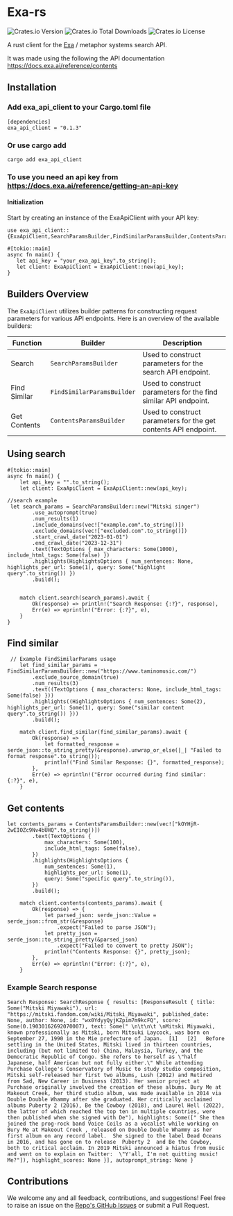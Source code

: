 # Exa-rs

![Crates.io Version](https://img.shields.io/crates/v/exa_api_client)
![Crates.io Total Downloads](https://img.shields.io/crates/d/exa_api_client)
![Crates.io License](https://img.shields.io/crates/l/exa_api_client)



A rust client for the [Exa](https://exa.ai/search) / metaphor systems search API. 


It was made using the following the API documentation https://docs.exa.ai/reference/contents


## Installation 

### Add exa_api_client to your Cargo.toml file 

```
[dependencies]
exa_api_client = "0.1.3" 
```
### Or use cargo add  

```
cargo add exa_api_client
```

### To use you need an api key from https://docs.exa.ai/reference/getting-an-api-key 

#### Initialization
Start by creating an instance of the ExaApiClient with your API key:
 
 ```
use exa_api_client::{ExaApiClient,SearchParamsBuilder,FindSimilarParamsBuilder,ContentsParamsBuilder,TextOptions,HighlightsOptions};

#[tokio::main]
async fn main() {
    let api_key = "your_exa_api_key".to_string();
    let client: ExaApiClient = ExaApiClient::new(api_key);
}
 ```

## Builders Overview

The `ExaApiClient` utilizes builder patterns for constructing request parameters for various API endpoints. Here is an overview of the available builders:

| Function            | Builder                     | Description                                                   |
|---------------------|-----------------------------|---------------------------------------------------------------|
| Search              | `SearchParamsBuilder`       | Used to construct parameters for the search API endpoint.     |
| Find Similar        | `FindSimilarParamsBuilder`  | Used to construct parameters for the find similar API endpoint.|
| Get Contents        | `ContentsParamsBuilder`     | Used to construct parameters for the get contents API endpoint.|



## Using search 

```
#[tokio::main]
async fn main() {
    let api_key = "".to_string();
    let client: ExaApiClient = ExaApiClient::new(api_key);

//search example
 let search_params = SearchParamsBuilder::new("Mitski singer")
        .use_autoprompt(true)
        .num_results(1)
        .include_domains(vec!["example.com".to_string()])
        .exclude_domains(vec!["excluded.com".to_string()])
        .start_crawl_date("2023-01-01")
        .end_crawl_date("2023-12-31")
        .text(TextOptions { max_characters: Some(1000), include_html_tags: Some(false) }) 
        .highlights(HighlightsOptions { num_sentences: None, highlights_per_url: Some(1), query: Some("highlight query".to_string()) }) 
        .build();


    match client.search(search_params).await {
        Ok(response) => println!("Search Response: {:?}", response),
        Err(e) => eprintln!("Error: {:?}", e),
    }
}
```

## Find similar 
```
 // Example FindSimilarParams usage
    let find_similar_params = FindSimilarParamsBuilder::new("https://www.taminomusic.com/")
        .exclude_source_domain(true)
        .num_results(3)
        .text((TextOptions { max_characters: None, include_html_tags: Some(false) }))
        .highlights((HighlightsOptions { num_sentences: Some(2), highlights_per_url: Some(1), query: Some("similar content query".to_string()) }))
        .build();

    match client.find_similar(find_similar_params).await {
        Ok(response) => {
            let formatted_response = serde_json::to_string_pretty(&response).unwrap_or_else(|_| "Failed to format response".to_string());
            println!("Find Similar Response: {}", formatted_response);
        },
        Err(e) => eprintln!("Error occurred during find similar: {:?}", e),
    }
```

## Get contents
```
let contents_params = ContentsParamsBuilder::new(vec!["kOYHjR-2wEIOZc9Nv4bUHQ".to_string()])
        .text(TextOptions {
            max_characters: Some(100),  
            include_html_tags: Some(false),  
        })
        .highlights(HighlightsOptions {
            num_sentences: Some(1),  
            highlights_per_url: Some(1), 
            query: Some("specific query".to_string()), 
        })
        .build();

    match client.contents(contents_params).await {
        Ok(response) => {
            let parsed_json: serde_json::Value = serde_json::from_str(&response)
                .expect("Failed to parse JSON");
            let pretty_json = serde_json::to_string_pretty(&parsed_json)
                .expect("Failed to convert to pretty JSON");
            println!("Contents Response: {}", pretty_json);
        },
        Err(e) => eprintln!("Error: {:?}", e),
    }
```


### Example Search response 

```
Search Response: SearchResponse { results: [ResponseResult { title: Some("Mitski Miyawaki"), url: "https://mitski.fandom.com/wiki/Mitski_Miyawaki", published_date: None, author: None, id: "wx0YdyyQyjKZpim7m9kcFQ", score: Some(0.19030162692070007), text: Some(" \n\t\n\t \nMitski Miyawaki, known professionally as Mitski, born Mitsuki Laycock, was born on September 27, 1990 in the Mie prefecture of Japan.  [1]   [2]   Before settling in the United States, Mitski lived in thirteen countries, including (but not limited to) China, Malaysia, Turkey, and the Democratic Republic of Congo. She refers to herself as \"half Japanese, half American but not fully either.\" While attending Purchase College's Conservatory of Music to study studio composition, Mitski self-released her first two albums, Lush (2012) and Retired from Sad, New Career in Business (2013). Her senior project at Purchase originally involved the creation of these albums. Bury Me at Makeout Creek, her third studio album, was made available in 2014 via Double Double Whammy after she graduated. Her critically acclaimed albums Puberty 2 (2016), Be the Cowboy (2018), and Laurel Hell (2022), the latter of which reached the top ten in multiple countries, were then published when she signed with De"), highlights: Some([" She then joined the prog-rock band Voice Coils as a vocalist while working on  Bury Me at Makeout Creek , released on Double Double Whammy as her first album on any record label.  She signed to the label Dead Oceans in 2016, and has gone on to release  Puberty 2  and Be the Cowboy, both to critical acclaim. In 2019 Mitski announced a hiatus from music and went on to explain on Twitter:  \"Y'all, I'm not quitting music! Me?"]), highlight_scores: None }], autoprompt_string: None }

```




## Contributions

We welcome any and all feedback, contributions, and suggestions! Feel free to raise an issue on the <a href="https://github.com/maishathasin/exa-rs/issues">Repo's GitHub Issues</a> or submit a Pull Request. 

 
